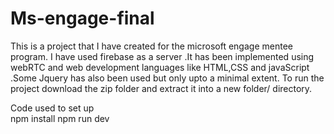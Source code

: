 # Ms-engage-final
This is a project that I have created for the microsoft engage mentee program. I have used firebase as a server .It has been implemented using webRTC and web development languages like HTML,CSS and javaScript .Some Jquery has also been used but only upto a minimal extent. To run the project download the zip folder and extract it into a new folder/ directory. 

Code used to set up                                                                                                                                                                 
npm install 
npm run dev
